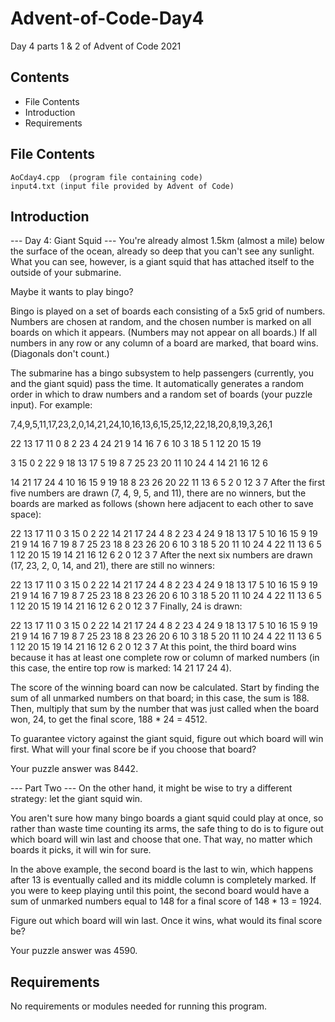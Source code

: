 # Advent-of-Code-Day4
Day 4 parts 1 &amp; 2 of Advent of Code 2021

Contents
---------------------
* File Contents
* Introduction
* Requirements

## File Contents
	
    AoCday4.cpp  (program file containing code)
    input4.txt (input file provided by Advent of Code)

## Introduction
--- Day 4: Giant Squid ---
You're already almost 1.5km (almost a mile) below the surface of the ocean, already so deep that you can't see any sunlight. What you can see, however, is a giant squid that has attached itself to the outside of your submarine.

Maybe it wants to play bingo?

Bingo is played on a set of boards each consisting of a 5x5 grid of numbers. Numbers are chosen at random, and the chosen number is marked on all boards on which it appears. (Numbers may not appear on all boards.) If all numbers in any row or any column of a board are marked, that board wins. (Diagonals don't count.)

The submarine has a bingo subsystem to help passengers (currently, you and the giant squid) pass the time. It automatically generates a random order in which to draw numbers and a random set of boards (your puzzle input). For example:

  7,4,9,5,11,17,23,2,0,14,21,24,10,16,13,6,15,25,12,22,18,20,8,19,3,26,1

  22 13 17 11  0
   8  2 23  4 24
  21  9 14 16  7
   6 10  3 18  5
   1 12 20 15 19

   3 15  0  2 22
   9 18 13 17  5
  19  8  7 25 23
  20 11 10 24  4
  14 21 16 12  6

  14 21 17 24  4
  10 16 15  9 19
  18  8 23 26 20
  22 11 13  6  5
   2  0 12  3  7
After the first five numbers are drawn (7, 4, 9, 5, and 11), there are no winners, but the boards are marked as follows (shown here adjacent to each other to save space):

  22 13 17 11  0         3 15  0  2 22        14 21 17 24  4
   8  2 23  4 24         9 18 13 17  5        10 16 15  9 19
  21  9 14 16  7        19  8  7 25 23        18  8 23 26 20
   6 10  3 18  5        20 11 10 24  4        22 11 13  6  5
   1 12 20 15 19        14 21 16 12  6         2  0 12  3  7
After the next six numbers are drawn (17, 23, 2, 0, 14, and 21), there are still no winners:

  22 13 17 11  0         3 15  0  2 22        14 21 17 24  4
   8  2 23  4 24         9 18 13 17  5        10 16 15  9 19
  21  9 14 16  7        19  8  7 25 23        18  8 23 26 20
   6 10  3 18  5        20 11 10 24  4        22 11 13  6  5
   1 12 20 15 19        14 21 16 12  6         2  0 12  3  7
Finally, 24 is drawn:

  22 13 17 11  0         3 15  0  2 22        14 21 17 24  4
   8  2 23  4 24         9 18 13 17  5        10 16 15  9 19
  21  9 14 16  7        19  8  7 25 23        18  8 23 26 20
   6 10  3 18  5        20 11 10 24  4        22 11 13  6  5
   1 12 20 15 19        14 21 16 12  6         2  0 12  3  7
At this point, the third board wins because it has at least one complete row or column of marked numbers (in this case, the entire top row is marked: 14 21 17 24 4).

The score of the winning board can now be calculated. Start by finding the sum of all unmarked numbers on that board; in this case, the sum is 188. Then, multiply that sum by the number that was just called when the board won, 24, to get the final score, 188 * 24 = 4512.

To guarantee victory against the giant squid, figure out which board will win first. What will your final score be if you choose that board?

Your puzzle answer was 8442.

--- Part Two ---
On the other hand, it might be wise to try a different strategy: let the giant squid win.

You aren't sure how many bingo boards a giant squid could play at once, so rather than waste time counting its arms, the safe thing to do is to figure out which board will win last and choose that one. That way, no matter which boards it picks, it will win for sure.

In the above example, the second board is the last to win, which happens after 13 is eventually called and its middle column is completely marked. If you were to keep playing until this point, the second board would have a sum of unmarked numbers equal to 148 for a final score of 148 * 13 = 1924.

Figure out which board will win last. Once it wins, what would its final score be?

Your puzzle answer was 4590.

## Requirements
No requirements or modules needed for running this program.
